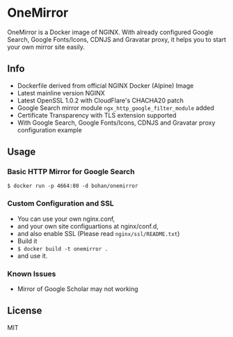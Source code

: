 # OneMirror

OneMirror is a Docker image of NGINX. With already configured Google Search, Google Fonts/Icons, CDNJS and Gravatar proxy, it helps you to start your own mirror site easily.

## Info

 - Dockerfile derived from official NGINX Docker (Alpine) Image
 - Latest mainline version NGINX
 - Latest OpenSSL 1.0.2 with CloudFlare's CHACHA20 patch
 - Google Search mirror module `ngx_http_google_filter_module` added
 - Certificate Transparency with TLS extension supported
 - With Google Search, Google Fonts/Icons, CDNJS and Gravatar proxy configuration example

## Usage

### Basic HTTP Mirror for Google Search

    $ docker run -p 4664:80 -d bohan/onemirror
    
### Custom Configuration and SSL

 - You can use your own nginx.conf,
 - and your own site configuartions at nginx/conf.d,
 - and also enable SSL (Please read `nginx/ssl/README.txt`)
 - Build it 
 - `$ docker build -t onemirror .`
 - and use it.

### Known Issues

 - Mirror of Google Scholar may not working

## License

MIT

